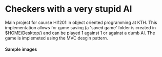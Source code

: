 # Checkers with a very stupid AI

Main project for course HI1201 in object oriented programming at KTH. This implementation allows for game saving (a 'saved game' folder is created in $HOME/Desktop/) and can be played 1 against 1 or against a dumb AI. The game is implemeted using the MVC desgin pattern.  

#### Sample images

